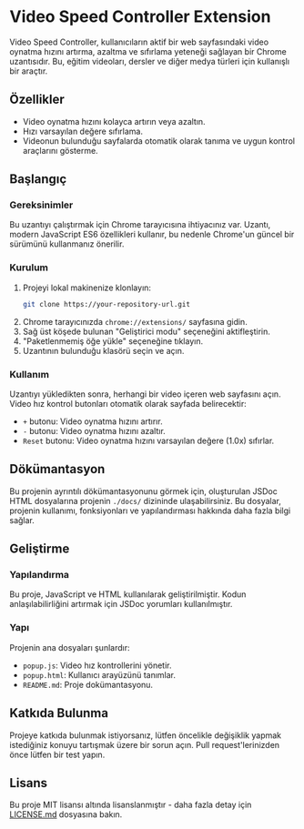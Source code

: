 # Video Speed Controller Extension

Video Speed Controller, kullanıcıların aktif bir web sayfasındaki video oynatma hızını artırma, azaltma ve sıfırlama yeteneği sağlayan bir Chrome uzantısıdır. Bu, eğitim videoları, dersler ve diğer medya türleri için kullanışlı bir araçtır.

## Özellikler

- Video oynatma hızını kolayca artırın veya azaltın.
- Hızı varsayılan değere sıfırlama.
- Videonun bulunduğu sayfalarda otomatik olarak tanıma ve uygun kontrol araçlarını gösterme.

## Başlangıç

### Gereksinimler

Bu uzantıyı çalıştırmak için Chrome tarayıcısına ihtiyacınız var. Uzantı, modern JavaScript ES6 özellikleri kullanır, bu nedenle Chrome'un güncel bir sürümünü kullanmanız önerilir.

### Kurulum

1. Projeyi lokal makinenize klonlayın:
    ```bash
    git clone https://your-repository-url.git
    ```
2. Chrome tarayıcınızda `chrome://extensions/` sayfasına gidin.
3. Sağ üst köşede bulunan "Geliştirici modu" seçeneğini aktifleştirin.
4. "Paketlenmemiş öğe yükle" seçeneğine tıklayın.
5. Uzantının bulunduğu klasörü seçin ve açın.

### Kullanım

Uzantıyı yükledikten sonra, herhangi bir video içeren web sayfasını açın. Video hız kontrol butonları otomatik olarak sayfada belirecektir:

- `+` butonu: Video oynatma hızını artırır.
- `-` butonu: Video oynatma hızını azaltır.
- `Reset` butonu: Video oynatma hızını varsayılan değere (1.0x) sıfırlar.

## Dökümantasyon

Bu projenin ayrıntılı dökümantasyonunu görmek için, oluşturulan JSDoc HTML dosyalarına projenin `./docs/` dizininde ulaşabilirsiniz. Bu dosyalar, projenin kullanımı, fonksiyonları ve yapılandırması hakkında daha fazla bilgi sağlar.

## Geliştirme

### Yapılandırma

Bu proje, JavaScript ve HTML kullanılarak geliştirilmiştir. Kodun anlaşılabilirliğini artırmak için JSDoc yorumları kullanılmıştır.

### Yapı

Projenin ana dosyaları şunlardır:

- `popup.js`: Video hız kontrollerini yönetir.
- `popup.html`: Kullanıcı arayüzünü tanımlar.
- `README.md`: Proje dokümantasyonu.

## Katkıda Bulunma

Projeye katkıda bulunmak istiyorsanız, lütfen öncelikle değişiklik yapmak istediğiniz konuyu tartışmak üzere bir sorun açın. Pull request'lerinizden önce lütfen bir test yapın.

## Lisans

Bu proje MIT lisansı altında lisanslanmıştır - daha fazla detay için [LICENSE.md](LICENSE.md) dosyasına bakın.
